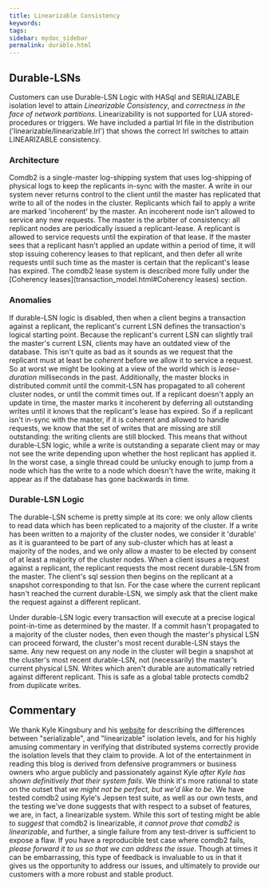 ```yaml
---
title: Linearizable Consistency
keywords:
tags:
sidebar: mydoc_sidebar
permalink: durable.html
---
```


## Durable-LSNs

Customers can use Durable-LSN Logic with HASql and SERIALIZABLE isolation level to attain <i>Linearizable Consistency</i>, and <i>correctness in the face of network partitions</i>. Linearizability is not supported for LUA stored-procedures or triggers. We have included a partial lrl file in the distribution ('linearizable/linearizable.lrl') that shows the correct lrl switches to attain LINEARIZABLE consistency.

### Architecture

Comdb2 is a single-master log-shipping system that uses log-shipping of physical logs to keep the replicants in-sync with the master.  A write in our system never returns control to the client until the master has replicated that write to all of the nodes in the cluster.  Replicants which fail to apply a write are marked 'incoherent' by the master.  An incoherent node isn't allowed to service any new requests.  The master is the arbiter of consistency: all replicant nodes are periodically issued a replicant-lease.  A replicant is allowed to service requests until the expiration of that lease.  If the master sees that a replicant hasn't applied an update within a period of time, it will stop issuing coherency leases to that replicant, and then defer all write requests until such time as the master is certain that the replicant's lease has expired.  The comdb2 lease system is described more fully under the [Coherency leases](transaction_model.html#Coherency leases) section.

### Anomalies

If durable-LSN logic is disabled, then when a client begins a transaction against a replicant, the replicant's current LSN defines the transaction's logical starting point. Because the replicant's current LSN can slightly trail the master's current LSN, clients may have an outdated view of the database. This isn't quite as bad as it sounds as we request that the replicant must at least be <i>coherent</i> before we allow it to service a request. So at worst we might be looking at a view of the world which is <i>lease-duration</i> milliseconds in the past. Additionally, the master blocks in distributed commit until the commit-LSN has propagated to all coherent cluster nodes, or until the commit times out. If a replicant doesn't apply an update in time, the master marks it incoherent by deferring all outstanding writes until it knows that the replicant's lease has expired. So if a replicant isn't in-sync with the master, if it is coherent and allowed to handle requests, we know that the set of writes that are missing are still outstanding: the writing clients are still blocked. This means that without durable-LSN logic, while a write is outstanding a separate client may or may not see the write depending upon whether the host replicant has applied it. In the worst case, a single thread could be unlucky enough to jump from a node which has the write to a node which doesn't have the write, making it appear as if the database has gone backwards in time.

### Durable-LSN Logic

The durable-LSN scheme is pretty simple at its core: we only allow clients to read data which has been replicated to a majority of the cluster. If a write has been written to a majority of the cluster nodes, we consider it 'durable' as it is guaranteed to be part of any sub-cluster which has at least a majority of the nodes, and we only allow a master to be elected by consent of at least a majority of the cluster nodes. When a client issues a request against a replicant, the replicant requests the most recent durable-LSN from the master. The client's sql session then begins on the replicant at a snapshot corresponding to that lsn. For the case where the current replicant hasn't reached the current durable-LSN, we simply ask that the client make the request against a different replicant.

Under durable-LSN logic every transaction will execute at a precise logical point-in-time as determined by the master. If a commit hasn't propagated to a majority of the cluster nodes, then even though the master's physical LSN can proceed forward, the cluster's most recent durable-LSN stays the same. Any new request on any node in the cluster will begin a snapshot at the cluster's most recent durable-LSN, not (necessarily) the master's current physical LSN. Writes which aren't durable are automatically retried against different replicant. This is safe as a global table protects comdb2 from duplicate writes.

## Commentary

We thank Kyle Kingsbury and his [website](https://aphyr.com) for describing the differences between "serializable", and "linearizable" isolation levels, and for his highly amusing commentary in verifying that distributed systems correctly provide the isolation levels that they claim to provide. A lot of the entertainment in reading this blog is derived from defensive programmers or business owners who argue publicly and passionately against Kyle <i>after Kyle has shown definitively that their system fails</i>. We think it's more rational to state on the outset that <i>we might not be perfect, but we'd like to be</i>. We have tested comdb2 using Kyle's Jepsen test suite, as well as our own tests, and the testing we've done suggests that with respect to a subset of features, we are, in fact, a linearizable system. While this sort of testing might be able to <i>suggest</i> that comdb2 is linearizable, <i>it cannot prove that comdb2 is linearizable</i>, and further, a single failure from any test-driver is sufficient to expose a flaw. If you have a reproducible test case where comdb2 fails, <i>please forward it to us so that we can address the issue</i>. Though at times it can be embarrassing, this type of feedback is invaluable to us in that it gives us the opportunity to address our issues, and ultimately to provide our customers with a more robust and stable product.
